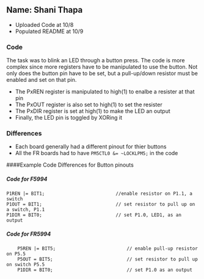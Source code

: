 ## Name: Shani Thapa
* Uploaded Code at 10/8
* Populated README at 10/9

### Code 
The task was to blink an LED through a button press. The code is more complex since more registers have to be manipulated to use the button. Not only does the button pin have to be set, but a pull-up/down resistor must be enabled and set on that pin. 
* The PxREN register is manipulated to high(1) to enalbe a resister at that pin
* The PxOUT register is also set to high(1) to set the resister
* The PxDIR register is set at high(1) to make the LED an output 
* Finally, the LED pin is toggled by XORing it 

### Differences 
* Each board generally had a different pinout for thier buttons 
* All the FR boards had to have `PM5CTL0 &= ~LOCKLPM5;` in the code

####Example Code Differences for Button pinouts 
##### Code for F5994
```
P1REN |= BIT1;                          //enable resistor on P1.1, a switch
P1OUT = BIT1;                           // set resistor to pull up on a switch, P1.1
P1DIR = BIT0;                           // set P1.0, LED1, as an output
```
##### Code for FR5994
```
    P5REN |= BIT5;                          // enable pull-up resistor on P5.5
    P5OUT = BIT5;                           // set resistor to pull up on switch P5.5
    P1DIR = BIT0;                           // set P1.0 as an output
```    
